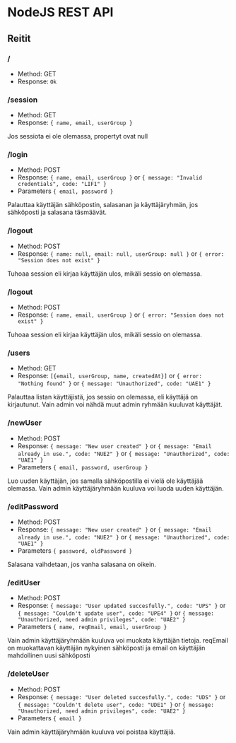 # NodeJS REST API

## Reitit

### /
* Method: GET  
* Response: `Ok`

### /session
* Method: GET
* Response: `{ name, email, userGroup }`  

Jos sessiota ei ole olemassa, propertyt ovat null

### /login
* Method: POST
* Response: `{ name, email, userGroup }` or `{ message: "Invalid credentials", code: "LIF1" }` 
* Parameters `{ email, password }` 

Palauttaa käyttäjän sähköpostin, salasanan ja käyttäjäryhmän, jos sähköposti ja salasana täsmäävät.

### /logout
* Method: POST
* Response: `{ name: null, email: null, userGroup: null }` or `{ error: "Session does not exist" }` 

Tuhoaa session eli kirjaa käyttäjän ulos, mikäli sessio on olemassa.

### /logout
* Method: POST
* Response: `{ name, email, userGroup }` or `{ error: "Session does not exist" }` 

Tuhoaa session eli kirjaa käyttäjän ulos, mikäli sessio on olemassa.

### /users
* Method: GET
* Response: `[{email, userGroup, name, createdAt}]` or `{ error: "Nothing found" }` or `{ message: "Unauthorized", code: "UAE1" }`

Palauttaa listan käyttäjistä, jos sessio on olemassa, eli käyttäjä on kirjautunut.
Vain admin voi nähdä muut admin ryhmään kuuluvat käyttäjät.

### /newUser
* Method: POST
* Response: `{ message: "New user created" }` or `{ message: "Email already in use.", code: "NUE2" }` or `{ message: "Unauthorized", code: "UAE1" }`
* Parameters `{ email, password, userGroup }` 

Luo uuden käyttäjän, jos samalla sähköpostilla ei vielä ole käyttäjää olemassa. Vain admin käyttäjäryhmään kuuluva voi luoda uuden käyttäjän.

### /editPassword
* Method: POST
* Response: `{ message: "New user created" }` or `{ message: "Email already in use.", code: "NUE2" }` or `{ message: "Unauthorized", code: "UAE1" }`
* Parameters `{ password, oldPassword }` 

Salasana vaihdetaan, jos vanha salasana on oikein.

### /editUser
* Method: POST
* Response: `{ message: "User updated succesfully.", code: "UPS" }` or `{ message: "Couldn't update user", code: "UPE4" }` or `{ message: "Unauthorized, need admin privileges", code: "UAE2" }`
* Parameters `{ name, reqEmail, email, userGroup }` 

Vain admin käyttäjäryhmään kuuluva voi muokata käyttäjän tietoja. reqEmail on muokattavan käyttäjän nykyinen sähköposti ja email on käyttäjän mahdollinen uusi sähköposti

### /deleteUser
* Method: POST
* Response: `{ message: "User deleted succesfully.", code: "UDS" }` or `{ message: "Couldn't delete user", code: "UDE1" }` or `{ message: "Unauthorized, need admin privileges", code: "UAE2" }`
* Parameters `{ email }` 

Vain admin käyttäjäryhmään kuuluva voi poistaa käyttäjiä.


